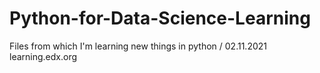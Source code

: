 # Python-for-Data-Science-Learning
Files from which I'm learning new things in python / 02.11.2021
learning.edx.org
